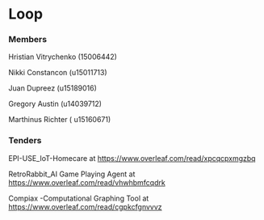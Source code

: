 # Loop


###  Members


Hristian Vitrychenko  (15006442)	
	
Nikki Constancon (u15011713)
	
Juan Dupreez (u15189016)
	
Gregory Austin (u14039712)
		
Marthinus Richter  ( u15160671)

###  Tenders

EPI-USE_IoT-Homecare at https://www.overleaf.com/read/xpcqcpxmgzbq


RetroRabbit_AI Game Playing Agent at https://www.overleaf.com/read/vhwhbmfcqdrk


Compiax -Computational Graphing Tool at https://www.overleaf.com/read/cgpkcfgnvvvz


